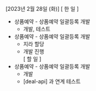 [2023년 2월 28일 (화)]
[ 한 일 ]
* 상품예약 - 상품예약 일괄등록 개발
    * 개발, 테스트
* 상품예약 - 상품예약 일괄등록 개발
    * 지라 할당
    * 개발 진행  
[ 할 일 ]
*  상품예약 - 상품예약 일괄등록 개발
    * 개발 
    * [deal-api] 과 연계 테스트

